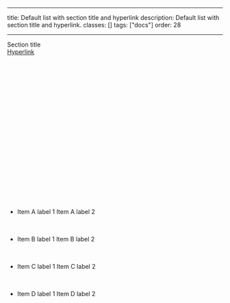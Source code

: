 <!--
 *              © 2025 Visa
 *
 * Licensed under the Apache License, Version 2.0 (the "License");
 * you may not use this file except in compliance with the License.
 * You may obtain a copy of the License at
 *
 *         http://www.apache.org/licenses/LICENSE-2.0
 *
 * Unless required by applicable law or agreed to in writing, software
 * distributed under the License is distributed on an "AS IS" BASIS,
 * WITHOUT WARRANTIES OR CONDITIONS OF ANY KIND, either express or implied.
 * See the License for the specific language governing permissions and
 * limitations under the License.
 *
 -->

---

title: Default list with section title and hyperlink
description: Default list with section title and hyperlink.
classes: []
tags: ["docs"]
order: 28

---

<section aria-label="Section title" style="max-inline-size: 343px;">
    <div class="v-flex v-align-items-center v-justify-content-between v-typography-label v-mb-6">
        <div>Section title</div>
        <a class="v-link v-link-no-underline v-typography-label" href="./list-item">
        Hyperlink
            <svg aria-hidden="true" class="v-icon v-icon-visa v-icon-tiny" focusable="false" viewbox="0 0 16 16">
                <use href="#visa-chevron-right-tiny">
                </use>
            </svg>
        </a>
    </div>
    <ul class="v-content-card v-p-4" style="--v-content-card-border: 0px;  --v-content-card-border-radius: 8px;">
        <li class="v-surface v-px-8 v-py-6 v-flex v-align-items-center v-justify-content-between v-typography-label-large" style="min-block-size: 64px">
            <span>Item A label 1</span>
            <span>Item A label 2</span>
        </li>
        <li class="v-surface v-px-8 v-py-6 v-flex v-align-items-center v-justify-content-between v-typography-label-large" style="min-block-size: 64px">
            <span>Item B label 1</span>
            <span>Item B label 2</span>
        </li>
        <li class="v-surface v-px-8 v-py-6 v-flex v-align-items-center v-justify-content-between v-typography-label-large" style="min-block-size: 64px">
            <span>Item C label 1</span>
            <span>Item C label 2</span>
        </li>
        <li class="v-surface v-px-8 v-py-6 v-flex v-align-items-center v-justify-content-between v-typography-label-large" style="min-block-size: 64px">
            <span>Item D label 1</span>
            <span>Item D label 2</span>
        </li>
    </ul>
</section>
